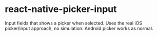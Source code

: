 # react-native-picker-input
Input fields that shows a picker when selected. Uses the real iOS picker/input approach, no simulation. Android picker works as normal.
